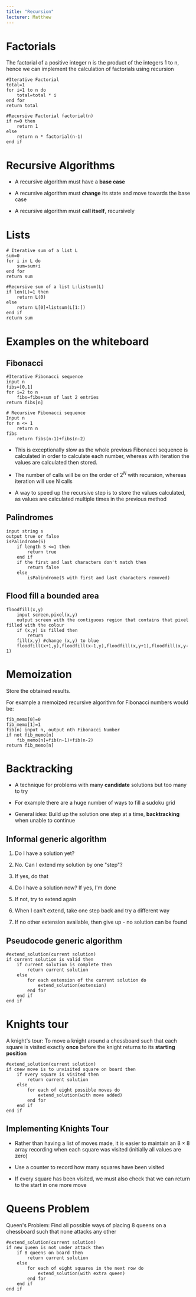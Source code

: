 ```yaml
---
title: "Recursion"
lecturer: Matthew
---
```


# Factorials

The factorial of a positive integer n is the product of the integers 1
to n, hence we can implement the calculation of factorials using
recursion

```
#Iterative Factorial
total=1
for i=1 to n do
    total=total * i
end for
return total
```

```
#Recursive Factorial factorial(n)
if n=0 then
    return 1
else
    return n * factorial(n-1)
end if
```

# Recursive Algorithms

-   A recursive algorithm must have a **base case**

-   A recursive algorithm must **change** its state and move towards the
    base case

-   A recursive algorithm must **call itself**, recursively

# Lists

```
# Iterative sum of a list L
sum=0
for i in L do
    sum=sum+i
end for
return sum
```

```
#Recursive sum of a list L:listsum(L)
if len(L)=1 then
    return L(0)
else
    return L[0]+listsum(L[1:])
end if
return sum
```

# Examples on the whiteboard

## Fibonacci

```
#Iterative Fibonacci sequence
input n
fibs=[0,1]
for i=2 to n
    fibs=fibs+sum of last 2 entries
return fibs[n]
```

```
# Recursive Fibonacci sequence
Input n
for n <= 1
    return n
fibs
    return fibs(n-1)+fibs(n-2)
```

-   This is exceptionally slow as the whole previous Fibonacci sequence
    is calculated in order to calculate each number, whereas with
    iteration the values are calculated then stored.

-   The number of calls will be on the order of $2^{N}$ with recursion,
    whereas iteration will use N calls

-   A way to speed up the recursive step is to store the values
    calculated, as values are calculated multiple times in the previous
    method

## Palindromes

```
input string s
output true or false
isPalindrome(S)
    if length S <=1 then
        return true
    end if
    if the first and last characters don't match then
        return false
    else
        isPalindrome(S with first and last characters removed)
```

## Flood fill a bounded area

```
floodfill(x,y)
    input screen,pixel(x,y)
    output screen with the contiguous region that contains that pixel filled with the colour
    if (x,y) is filled then
        return
    fill(x,y) #change (x,y) to blue
    floodfill(x+1,y),floodfill(x-1,y),floodfill(x,y+1),floodfill(x,y-1)
```

# Memoization

Store the obtained results.

For example a memoized recursive algorithm for Fibonacci numbers would
be:

```
fib_memo[0]=0
fib_memo[1]=1
fib(n) input n, output nth Fibonacci Number
if not fib_memo[n]
    fib_memo[n]=fib(n-1)+fib(n-2)
return fib_memo[n]
```

# Backtracking

-   A technique for problems with many **candidate** solutions but too
    many to try

-   For example there are a huge number of ways to fill a sudoku grid

-   General idea: Build up the solution one step at a time,
    **backtracking** when unable to continue

## Informal generic algorithm

1.  Do I have a solution yet?

2.  No. Can I extend my solution by one "step"?

3.  If yes, do that

4.  Do I have a solution now? If yes, I'm done

5.  If not, try to extend again

6.  When I can't extend, take one step back and try a different way

7.  If no other extension available, then give up - no solution can be
    found

## Pseudocode generic algorithm

```
#extend_solution(current solution)
if current solution is valid then
    if current solution is complete then
        return current solution
    else
        for each extension of the current solution do
            extend_solution(extension)
        end for
    end if
end if
```

# Knights tour

A knight's tour: To move a knight around a chessboard such that each
square is visited exactly **once** before the knight returns to its
**starting position**

```
#extend_solution(current solution)
if cnew move is to unvisited square on board then
    if every square is visited then
        return current solution
    else
        for each of eight possible moves do
            extend_solution(with move added)
        end for
    end if
end if
```

## Implementing Knights Tour

-   Rather than having a list of moves made, it is easier to maintain an
    $8\times8$ array recording when each square was visited (initially
    all values are zero)

-   Use a counter to record how many squares have been visited

-   If every square has been visited, we must also check that we can
    return to the start in one more move

# Queens Problem

Queen's Problem: Find all possible ways of placing 8 queens on a
chessboard such that none attacks any other

```
#extend_solution(current solution)
if new queen is not under attack then
    if 8 queens on board then
        return current solution
    else
        for each of eight squares in the next row do
            extend_solution(with extra queen)
        end for
    end if
end if
```

